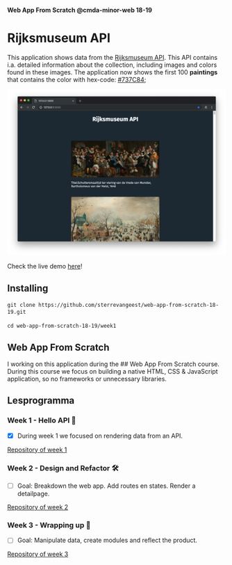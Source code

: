 **Web App From Scratch @cmda-minor-web 18-19**

# Rijksmuseum API

This application shows data from the [Rijksmuseum API](https://rijksmuseum.github.io/). This API contains i.a. detailed information about the collection, including images and colors found in these images. The application now shows the first 100 **paintings** that contains the color with hex-code: [#737C84](https://www.google.com/search?q=%23737C84&oq=%23737C84&aqs=chrome..69i57.4556j0j7&sourceid=chrome&ie=UTF-8);

![screenshot](screenshot.png)

Check the live demo [here](https://sterrevangeest.github.io/web-app-from-scratch-18-19/week1/)!

<!-- ## Leerdoelen

- _Je kan structuur aanbrengen in je code door patterns toe te passen. Je kan de keuze voor de gekozen patterns beargumenteren_
- _Je kan data ophalen, manipuleren en dynamisch omzetten naar html elementen mbv templating._
- _Je begrijpt hoe je middels asynchrone code met een externe API kan werken._
- _Je begrijpt hoe je states in je applicaties kan managen en stelt de gebruiker op de hoogte van states waar nodig._ -->
<!--
[Rubric](https://docs.google.com/spreadsheets/d/e/2PACX-1vTjZGWGPC_RMvTMry8YW5XOM79GEIdgS7I5JlOe6OeeOUdmv7ok1s9jQhzojNE4AsyzgL-jJCbRj1LN/pubhtml?gid=0&single=true) -->

## Installing

```
git clone https://github.com/sterrevangeest/web-app-from-scratch-18-19.git

cd web-app-from-scratch-18-19/week1
```

## Web App From Scratch

I working on this application during the ## Web App From Scratch course. During this course we focus on building a native HTML, CSS & JavaScript application, so no frameworks or unnecessary libraries.

## Lesprogramma

### Week 1 - Hello API 🐒

- [x] During week 1 we focused on rendering data from an API.

[Repository of week 1](https://github.com/sterrevangeest/web-app-from-scratch-18-19/tree/master/week1)

### Week 2 - Design and Refactor 🛠

- [ ] Goal: Breakdown the web app. Add routes en states. Render a detailpage.

[Repository of week 2](https://github.com/sterrevangeest/web-app-from-scratch-18-19/tree/master/week2)

### Week 3 - Wrapping up 🎁

- [ ] Goal: Manipulate data, create modules and reflect the product.

[Repository of week 3](https://github.com/sterrevangeest/web-app-from-scratch-18-19/tree/master/week3)

<!-- Maybe a table of contents here? 📚 -->

<!-- How about a section that describes how to install this project? 🤓 -->

<!-- ...but how does one use this project? What are its features 🤔 -->

<!-- What external data source is featured in your project and what are its properties 🌠 -->

<!-- Maybe a checklist of done stuff and stuff still on your wishlist? ✅ -->

<!-- How about a license here? 📜 (or is it a licence?) 🤷 -->
